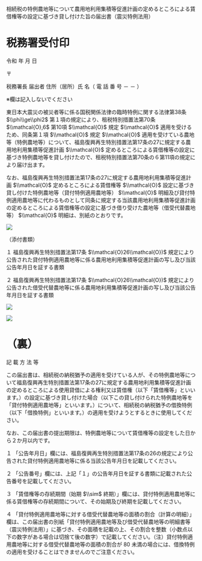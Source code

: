 相続税の特例農地等について農用地利用集積等促進計画の定めるところによる賃借権等の設定に基づき貸し付けた旨の届出書（震災特例法用）

# 税務署受付印

令和 年 月 日

〒

税務署長 届出者 住所（居所）氏 名（ 電 話 番 号 － － ）

※欄は記入しないでください

東日本大震災の被災者等に係る国税関係法律の臨時特例に関する法律第38条 $\\phi\\ge\\phi2$ 第１項の規定により、租税特別措置法第70条 $\\mathcal{O},6$ 第10項 $\\mathcal{O}$ 規定 $\\mathcal{O}$ 適用を受けるため、同条第１項 $\\mathcal{O}$ 規定 $\\mathcal{O}$ 適用を受けている農地等（特例農地等）について、福島復興再生特別措置法第17条の27に規定する農用地利用集積等促進計画 $\\mathcal{O}$ 定めるところによる賃借権等の設定に基づき特例農地等を貸し付けたので、租税特別措置法第70条の６第11項の規定により届け出ます。

なお、福島復興再生特別措置法第17条の27に規定する農用地利用集積等促進計画 $\\mathcal{O}$ 定めるところによる賃借権等 $\\mathcal{O}$ 設定に基づき貸し付けた特例農地等（貸付特例適用農地等） $\\mathcal{O}$ 明細及び貸付特例適用農地等に代わるものとして同条に規定する当該農用地利用集積等促進計画の定めるところによる賃借権等の設定に基づき借り受けた農地等（借受代替農地等） $\\mathcal{O}$ 明細は、別紙のとおりです。

![](https://www.nta.go.jp/tmp/66b16bc4-987c-4b25-82a7-d7a143095a4f/images/e86962301f19875760890df62fcfa01eb458b962b1f85b9d181a0885b6a237d8.jpg)

（添付書類）

１ 福島復興再生特別措置法第17条 $\\mathcal{O}26\\mathcal{O})$ 規定により公告された貸付特例適用農地等に係る農用地利用集積等促進計画の写し及び当該公告年月日を証する書類

２ 福島復興再生特別措置法第17条 $\\mathcal{O}26\\mathcal{O})$ 規定により公告された借受代替農地等に係る農用地利用集積等促進計画の写し及び当該公告年月日を証する書類

![](https://www.nta.go.jp/tmp/66b16bc4-987c-4b25-82a7-d7a143095a4f/images/343bbef4b8f4c0d0697f04bd97698166c2bcc55bc7c728d4c558d0620a662b45.jpg)

![](https://www.nta.go.jp/tmp/66b16bc4-987c-4b25-82a7-d7a143095a4f/images/d4ed97ef8b7a24c39a377aa233908efff3d00a6ff363001f7148eab7818afd88.jpg)

# （裏）

記 載 方 法 等

この届出書は、相続税の納税猶予の適用を受けている人が、その特例農地等について福島復興再生特別措置法第17条の27に規定する農用地利用集積等促進計画の定めるところによる使用貸借による権利又は賃借権（以下「賃借権等」といいます。）の設定に基づき貸し付けた場合（以下この貸し付けられた特例農地等を「貸付特例適用農地等」といいます。）について、相続税の納税猶予の借換特例（以下「借換特例」といいます。）の適用を受けようとするときに使用してください。

なお、この届出書の提出期限は、特例農地等について賃借権等の設定をした日から２か月以内です。

１ 「公告年月日」欄には、福島復興再生特別措置法第17条の26の規定により公告された貸付特例適用農地等に係る当該公告年月日を記載してください。

２ 「公告番号」欄には、上記「１」の公告年月日を証する書類に記載された公告番号を記載してください。

３ 「賃借権等の存続期間（始期 $\\sim$ 終期）」欄には、貸付特例適用農地等に係る賃借権等の存続期間について、その始期及び終期を記載してください。

４ 「貸付特例適用農地等に対する借受代替農地等の面積の割合（計算の明細）」欄は、この届出書の別紙「貸付特例適用農地等及び借受代替農地等の明細書等（震災特例法用）」に基づき、その面積を記載の上、その割合を整数（小数点以下の数字がある場合は切捨て後の数字）で記載してください。（注）貸付特例適用農地等に対する借受代替農地等の面積の割合が $80%$ 未満の場合には、借換特例の適用を受けることはできませんのでご注意ください。